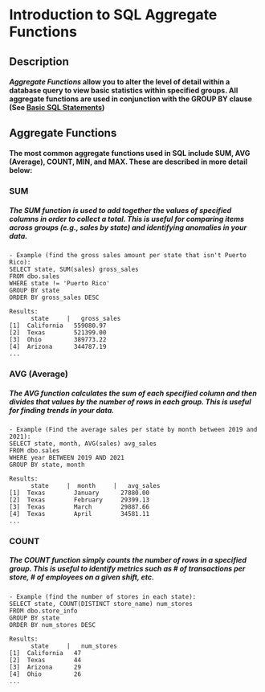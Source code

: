 # Introduction to SQL Aggregate Functions
## Description
#### _Aggregate Functions_ allow you to alter the level of detail within a database query to view basic statistics within specified groups. All aggregate functions are used in conjunction with the GROUP BY clause (See [Basic SQL Statements](https://github.com/uvudataclub2022/UVU-2022-2023/blob/Data-Analytics/Relational%20Databases%20(SQL)/Tutorials/SQL/Basic%20SQL%20Statements.md))
## Aggregate Functions
#### The most common aggregate functions used in SQL include SUM, AVG (Average), COUNT, MIN, and MAX. These are described in more detail below:
### SUM
##### The _SUM_ function is used to add together the values of specified columns in order to collect a total. This is useful for comparing items across groups (e.g., sales by state) and identifying anomalies in your data.
    - Example (find the gross sales amount per state that isn't Puerto Rico):
    SELECT state, SUM(sales) gross_sales
    FROM dbo.sales
    WHERE state != 'Puerto Rico'
    GROUP BY state
    ORDER BY gross_sales DESC
    
    Results:
          state     |   gross_sales
    [1]  California   559080.97
    [2]  Texas        521399.00
    [3]  Ohio         389773.22
    [4]  Arizona      344787.19
    ...
### AVG (Average)
##### The _AVG_ function calculates the sum of each specified column and then divides that values by the number of rows in each group. This is useful for finding trends in your data.
    - Example (Find the average sales per state by month between 2019 and 2021):
    SELECT state, month, AVG(sales) avg_sales
    FROM dbo.sales
    WHERE year BETWEEN 2019 AND 2021
    GROUP BY state, month
    
    Results:
          state     |  month     |   avg_sales
    [1]  Texas        January      27880.00
    [2]  Texas        February     29399.13
    [3]  Texas        March        29887.66
    [4]  Texas        April        34581.11
    ...
### COUNT
##### The _COUNT_ function simply counts the number of rows in a specified group. This is useful to identify metrics such as # of transactions per store, # of employees on a given shift, etc.
    - Example (find the number of stores in each state):
    SELECT state, COUNT(DISTINCT store_name) num_stores
    FROM dbo.store_info
    GROUP BY state
    ORDER BY num_stores DESC
    
    Results:
          state     |   num_stores
    [1]  California   47
    [2]  Texas        44
    [3]  Arizona      29
    [4]  Ohio         26    
    ...
